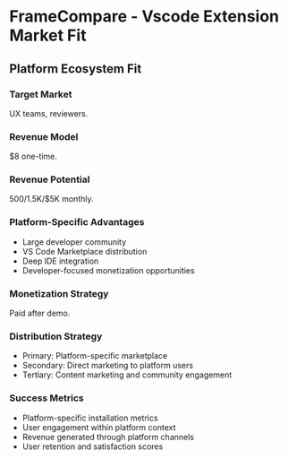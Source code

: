 # FrameCompare - Vscode Extension Market Fit

## Platform Ecosystem Fit

### Target Market
UX teams, reviewers.

### Revenue Model
$8 one-time.

### Revenue Potential
$500/$1.5K/$5K monthly.

### Platform-Specific Advantages
- Large developer community
- VS Code Marketplace distribution
- Deep IDE integration
- Developer-focused monetization opportunities

### Monetization Strategy
Paid after demo.

### Distribution Strategy
- Primary: Platform-specific marketplace
- Secondary: Direct marketing to platform users
- Tertiary: Content marketing and community engagement

### Success Metrics
- Platform-specific installation metrics
- User engagement within platform context
- Revenue generated through platform channels
- User retention and satisfaction scores
